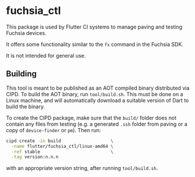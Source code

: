 # fuchsia_ctl

This package is used by Flutter CI systems to manage paving and testing Fuchsia
devices.

It offers some functionality similar to the `fx` command in the Fuchsia SDK.

It is not intended for general use.

## Building

This tool is meant to be published as an AOT compiled binary distributed via
CIPD. To build the AOT binary, run `tool/build.sh`. This must be done on a
Linux machine, and will automatically download a suitable version of Dart to
build the binary.

To create the CIPD package, make sure that the `build/` folder does not contain
any files from testing (e.g. a generated `.ssh` folder from paving or a copy of
`device-finder` or `pm`). Then run:

```bash
cipd create -in build                   \
  -name flutter/fuchsia_ctl/linux-amd64 \
  -ref stable                           \
  -tag version:n.n.n
```

with an appropriate version string, after running `tool/build.sh`.
